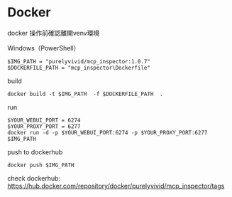 # Docker

docker 操作前確認離開venv環境

Windows（PowerShell） 
```
$IMG_PATH = "purelyvivid/mcp_inspector:1.0.7"    
$DOCKERFILE_PATH = "mcp_inspector\Dockerfile"   
```

build
```
docker build -t $IMG_PATH  -f $DOCKERFILE_PATH  .
```

run
```
$YOUR_WEBUI_PORT = 6274    
$YOUR_PROXY_PORT = 6277 
docker run -d -p $YOUR_WEBUI_PORT:6274 -p $YOUR_PROXY_PORT:6277 $IMG_PATH
```

push to dockerhub
```
docker push $IMG_PATH
```
check dockerhub: https://hub.docker.com/repository/docker/purelyvivid/mcp_inspector/tags


